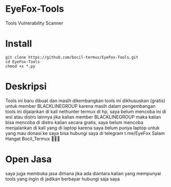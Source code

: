 # EyeFox-Tools
Tools Vulnerability Scanner 

# Install 
```
git clone https://github.com/bocil-termux/EyeFox-Tools.git
cd EyeFox-Tools
chmod +x *.py
```

# Deskripsi 
Tools ini baru dibuat dan masih dikembangkan
tools ini dikhususkan (gratis) untuk member BLACKLINEGROUP karena masih dalam pengembangan 
tools ini dijalankan di kali nethunter termux di hp,
saya belum mencoba ini di wsl atau distro lainnya
jika kalian member BLACKLINEGROUP maka kalian bisa mencoba di distro kalian secara gratis,
saya belum mencoba menjalankan di kali yang di laptop 
karena saya belum punya laptop 
untuk yang mau donasi ke saya bisa hubungi saya di telegram t.me/EyeFox
Salam Hangat Bocil_Termux 🙏🙏🙏

# Open Jasa
saya juga membuka jasa dimana jika ada diantara kalian yang mempunyai tools yang ingin di jadikan berbayar hubungi saja saya
